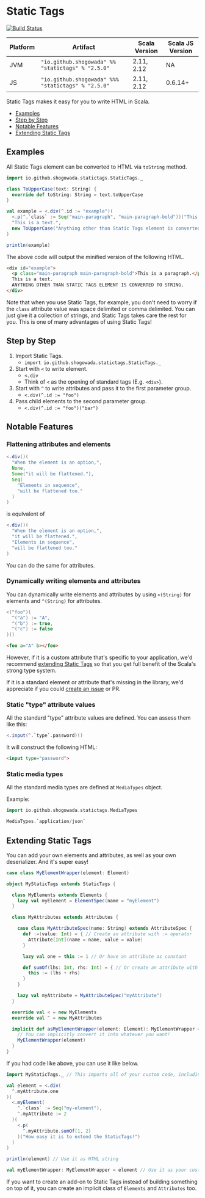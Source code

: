 # Static Tags
[![Build Status](https://travis-ci.org/shogowada/statictags.svg?branch=master)](https://travis-ci.org/shogowada/statictags)

|Platform|Artifact|Scala Version|Scala JS Version|
|---|---|---|---|
|JVM|```"io.github.shogowada" %% "statictags" % "2.5.0"```|2.11, 2.12|NA|
|JS|```"io.github.shogowada" %%% "statictags" % "2.5.0"```|2.11, 2.12|0.6.14+|

Static Tags makes it easy for you to write HTML in Scala.

- [Examples](#examples)
- [Step by Step](#step-by-step)
- [Notable Features](#notable-features)
- [Extending Static Tags](#extending-static-tags)

## Examples

All Static Tags element can be converted to HTML via ```toString``` method.

```scala
import io.github.shogowada.statictags.StaticTags._

class ToUpperCase(text: String) {
  override def toString: String = text.toUpperCase
}

val example = <.div(^.id := "example")(
  <.p(^.`class` := Seq("main-paragraph", "main-paragraph-bold"))("This is a paragraph."),
  "This is a text.",
  new ToUpperCase("Anything other than Static Tags element is converted to string.")
)

println(example)
```

The above code will output the minified version of the following HTML.

```html
<div id="example">
  <p class="main-paragraph main-paragraph-bold">This is a paragraph.</p>
  This is a text.
  ANYTHING OTHER THAN STATIC TAGS ELEMENT IS CONVERTED TO STRING.
</div>
```

Note that when you use Static Tags, for example, you don't need to worry if the ```class``` attribute value was space delimited or comma delimited. You can just give it a collection of strings, and Static Tags takes care the rest for you. This is one of many advantages of using Static Tags!

## Step by Step

1. Import Static Tags.
    - ```import io.github.shogowada.statictags.StaticTags._```
2. Start with ```<``` to write element.
    - ```<.div```
    - Think of ```<``` as the opening of standard tags (E.g. ```<div>```).
3. Start with ```^``` to write attributes and pass it to the first parameter group.
    - ```<.div(^.id := "foo")```
4. Pass child elements to the second parameter group.
    - ```<.div(^.id := "foo")("bar")```

## Notable Features

### Flattening attributes and elements

```scala
<.div()(
  "When the element is an option,",
  None,
  Some("it will be flattened."),
  Seq(
    "Elements in sequence",
    "will be flattened too."
  )
)
```
is equlvalent of
```scala
<.div()(
  "When the element is an option,",
  "it will be flattened.",
  "Elements in sequence",
  "will be flattened too."
)
```

You can do the same for attributes.

### Dynamically writing elements and attributes

You can dynamically write elements and attributes by using `<(String)` for elements and `^(String)` for attributes.

```scala
<("foo")(
  ^("a") := "A",
  ^("b") := true,
  ^("c") := false
)()
```
```html
<foo a="A" b></foo>
```

However, if it is a custom attribute that's specific to your application, we'd recommend [extending Static Tags](#extending-static-tags) so that you get full benefit of the Scala's strong type system.

If it is a standard element or attribute that's missing in the library, we'd appreciate if you could [create an issue](https://github.com/shogowada/statictags/issues) or PR.

### Static "type" attribute values

All the standard "type" attribute values are defined. You can assess them like this:

```scala
<.input(^.`type`.password)()
```

It will construct the following HTML:

```html
<input type="password">
```

### Static media types

All the standard media types are defined at `MediaTypes` object.

Example:
```scala
import io.github.shogowada.statictags.MediaTypes

MediaTypes.`application/json`
```

## Extending Static Tags

You can add your own elements and attributes, as well as your own deserializer. And it's super easy!

```scala
case class MyElementWrapper(element: Element)

object MyStaticTags extends StaticTags {

  class MyElements extends Elements {
    lazy val myElement = ElementSpec(name = "myElement")
  }

  class MyAttributes extends Attributes {

    case class MyAttributeSpec(name: String) extends AttributeSpec {
      def :=(value: Int) = { // Create an attribute with := operator
        Attribute[Int](name = name, value = value)
      }

      lazy val one = this := 1 // Or have an attribute as constant

      def sumOf(lhs: Int, rhs: Int) = { // Or create an attribute with custom function
        this := (lhs + rhs)
      }
    }

    lazy val myAttribute = MyAttributeSpec("myAttribute")
  }

  override val < = new MyElements
  override val ^ = new MyAttributes

  implicit def asMyElementWrapper(element: Element): MyElementWrapper = {
    // You can implicitly convert it into whatever you want!
    MyElementWrapper(element)
  }
}
```

If you had code like above, you can use it like below.

```scala
import MyStaticTags._ // This imports all of your custom code, including implicit conversion

val element = <.div(
  ^.myAttribute.one
)(
  <.myElement(
    ^.`class` := Seq("my-element"),
    ^.myAttribute := 2
  )(
    <.p(
      ^.myAttribute.sumOf(1, 2)
    )("How easy it is to extend the StaticTags!")
  )
)

println(element) // Use it as HTML string

val myElementWrapper: MyElementWrapper = element // Use it as your custom element
```

If you want to create an add-on to Static Tags instead of building something on top of it, you can create an implicit class of ```Elements``` and ```Attributes``` too.
